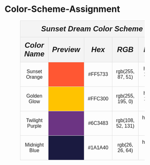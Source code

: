 # Color-Scheme-Assignment
<!DOCTYPE html>
<html lang="en">
<head>
  <meta charset="UTF-8">
  <title>Sunset Dream Color Scheme</title>
  <style>
    table {
      border-collapse: collapse;
      width: 80%;
      margin: 20px auto;
      text-align: center;
      font-family: Arial, sans-serif;
    }
    th, td {
      border: 1px solid #ddd;
      padding: 12px;
    }
    th {
      background-color: #f4f4f4;
      font-size: 1.5em;
      font-weight: bold;
      font-style: italic;
    }
  </style>
</head>
<body>

  <table>
    <thead>
      <tr>
        <th colspan="5">Sunset Dream Color Scheme</th>
      </tr>
      <tr>
        <th>Color Name</th>
        <th>Preview</th>
        <th>Hex</th>
        <th>RGB</th>
        <th>HSL</th>
      </tr>
    </thead>
    <tbody>
      <tr>
        <td>Sunset Orange</td>
        <td style="background-color: #FF5733;"></td>
        <td>#FF5733</td>
        <td>rgb(255, 87, 51)</td>
        <td>hsl(14, 100%, 60%)</td>
      </tr>
      <tr>
        <td>Golden Glow</td>
        <td style="background-color: #FFC300;"></td>
        <td>#FFC300</td>
        <td>rgb(255, 195, 0)</td>
        <td>hsl(45, 100%, 50%)</td>
      </tr>
      <tr>
        <td>Twilight Purple</td>
        <td style="background-color: #6C3483;"></td>
        <td>#6C3483</td>
        <td>rgb(108, 52, 131)</td>
        <td>hsl(278, 43%, 36%)</td>
      </tr>
      <tr>
        <td>Midnight Blue</td>
        <td style="background-color: #1A1A40;"></td>
        <td>#1A1A40</td>
        <td>rgb(26, 26, 64)</td>
        <td>hsl(240, 43%, 18%)</td>
      </tr>
    </tbody>
  </table>

</body>
</html>
